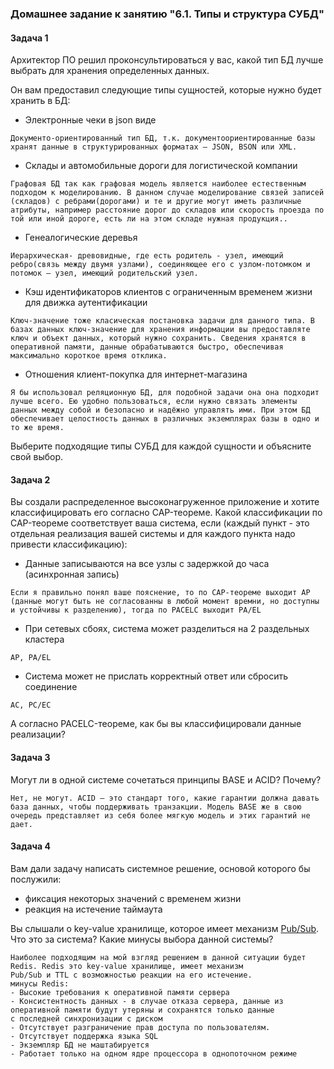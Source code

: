 ### Домашнее задание к занятию "6.1. Типы и структура СУБД"

#### Задача 1

Архитектор ПО решил проконсультироваться у вас, какой тип БД лучше выбрать для хранения определенных данных.

Он вам предоставил следующие типы сущностей, которые нужно будет хранить в БД:

- Электронные чеки в json виде
```
Документо-ориентированный тип БД, т.к. документоориентированные базы хранят данные в структурированных форматах – JSON, BSON или XML.
```
- Склады и автомобильные дороги для логистической компании
```
Графовая БД так как графовая модель является наиболее естественным подходом к моделированию. В данном случае моделирование связей записей (складов) с ребрами(дорогами) и те и другие могут иметь различные атрибуты, например расстояние дорог до складов или скорость проезда по той или иной дороге, есть ли на этом складе нужная продукция..
```
- Генеалогические деревья
```
Иерархическая- древовидные, где есть родитель - узел, имеющий ребро(связь между двумя узлами), соединяющее его с узлом-потомком и потомок — узел, имеющий родительский узел.
```
- Кэш идентификаторов клиентов с ограниченным временем жизни для движка аутентификации
```
Ключ-значение тоже класическая постановка задачи для данного типа. В базах данных ключ-значение для хранения информации вы предоставляте ключ и объект данных, который нужно сохранить. Сведения хранятся в оперативной памяти, данные обрабатываются быстро, обеспечивая максимально короткое время отклика.
```
- Отношения клиент-покупка для интернет-магазина
```
Я бы использовал реляционную БД, для подобной задачи она она подходит лучше всего. Ею удобно пользоваться, если нужно связать элементы данных между собой и безопасно и надёжно управлять ими. При этом БД обеспечивает целостность данных в различных экземплярах базы в одно и то же время.
```

Выберите подходящие типы СУБД для каждой сущности и объясните свой выбор.

#### Задача 2

Вы создали распределенное высоконагруженное приложение и хотите классифицировать его согласно 
CAP-теореме. Какой классификации по CAP-теореме соответствует ваша система, если 
(каждый пункт - это отдельная реализация вашей системы и для каждого пункта надо привести классификацию):

- Данные записываются на все узлы с задержкой до часа (асинхронная запись)
```
Если я правильно понял ваше пояснение, то по CAP-теореме выходит AP (данные могут быть не согласованны в любой момент времни, но доступны и устойчивы к разделению), тогда по PACELC выходит PA/EL
```
- При сетевых сбоях, система может разделиться на 2 раздельных кластера
```
AP, PA/EL
```
- Система может не прислать корректный ответ или сбросить соединение
```
AC, PC/EC
```

А согласно PACELC-теореме, как бы вы классифицировали данные реализации?

#### Задача 3

Могут ли в одной системе сочетаться принципы BASE и ACID? Почему?
```
Нет, не могут. ACID – это стандарт того, какие гарантии должна давать база данных, чтобы поддерживать транзакции. Модель BASE же в свою очередь представляет из себя более мягкую модель и этих гарантий не дает.
```

#### Задача 4

Вам дали задачу написать системное решение, основой которого бы послужили:

- фиксация некоторых значений с временем жизни
- реакция на истечение таймаута

Вы слышали о key-value хранилище, которое имеет механизм [Pub/Sub](https://habr.com/ru/post/278237/). 
Что это за система? Какие минусы выбора данной системы?
```
Наиболее подходящим на мой взгляд решением в данной ситуации будет Redis. Redis это key-value хранилище, имеет механизм
Pub/Sub и TTL с возможностью реакции на его истечение.
минусы Redis:
- Высокие требования к оперативной памяти сервера
- Консистентность данных - в случае отказа сервера, данные из оперативной памяти будут утеряны и сохранятся только данные 
с последней синхронизации с диском
- Отсутствует разграничение прав доступа по пользователям.
- Отсутствует поддержка языка SQL
- Экземпляр БД не маштабируется
- Работает только на одном ядре процессора в однопоточном режиме
```
